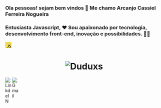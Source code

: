 ### Ola pessoas! sejam bem vindos 👋 Me chamo Arcanjo Cassiel Ferreira Nogueira
<!--Busco sempre me desafiar para me manter evoluindo, tanto de maneira profissional como pessoal, cumprir as metas que me proponho é um ótimo combustível para me manter motivado.-->


### Entusiasta Javascript, ❤ Sou apaixonado por tecnologia, desenvolvimento front-end, inovação e possibilidades. 🎯🚀



<code><img height="20" src="https://raw.githubusercontent.com/github/explore/80688e429a7d4ef2fca1e82350fe8e3517d3494d/topics/javascript/javascript.png"></code>

<h1 align="center">
<img alt="Duduxs" src="https://github-readme-stats.codestackr.vercel.app/api?username=Arcanjo32cassiel&show_icons=true&hide_border=true&theme=radical" />
</h1>



  <a target="_blank" href="https://www.linkedin.com/in/arcanjo-cassiel-b0278b1a7/">
  <img align="left" alt="LinkdeIN" width="22px" src="https://cdn.jsdelivr.net/npm/simple-icons@v3/icons/linkedin.svg" />
  </a>
  <a target="_blank" href="mailto:arcanjocassiel687@gmail.com">
  <img align="left" alt="Gmail" width="22px" src="https://cdn.jsdelivr.net/npm/simple-icons@v3/icons/gmail.svg" />
  </a>

